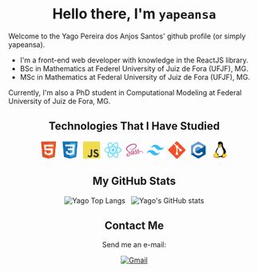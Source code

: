 <div align="center">

# Hello there, I'm `yapeansa`

</div>

Welcome to the Yago Pereira dos Anjos Santos' github profile (or simply yapeansa).

- I'm a front-end web developer with knowledge in the ReactJS library.
- BSc in Mathematics at Federel University of Juiz de Fora (UFJF), MG.
- MSc in Mathematics at Federal University of Juiz de Fora (UFJF), MG.

Currently, I'm also a PhD student in Computational Modeling at Federal University of Juiz de Fora, MG.
  
<h2 align="center">Technologies That I Have Studied</h2>

<div align="center">
<img src="https://github.com/devicons/devicon/blob/master/icons/html5/html5-original.svg" alt="html" width="35" title="HyperText Markup Language"/>&nbsp;&nbsp;<img src="https://github.com/devicons/devicon/blob/master/icons/css3/css3-original.svg" title="Cascating Style Sheets" alt="css" width="35"/>&nbsp;&nbsp;<img src="https://github.com/devicons/devicon/blob/master/icons/javascript/javascript-original.svg" alt="Javascript" title="Javascript" width="35"/>&nbsp;&nbsp;<img src="https://github.com/devicons/devicon/blob/master/icons/react/react-original.svg" alt="React" width="35" title="ReactJS"/>&nbsp;&nbsp;<img src="https://github.com/devicons/devicon/blob/master/icons/sass/sass-original.svg" alt="SASS" title="SASS" width="35"/>&nbsp;&nbsp;<img src="https://github.com/devicons/devicon/blob/master/icons/tailwindcss/tailwindcss-original.svg" alt="TailwindCSS" title="TailwindCSS" width="35"/>&nbsp;&nbsp;<img src="https://github.com/devicons/devicon/blob/master/icons/git/git-original.svg" alt="Git" title="Git" width="35"/>&nbsp;&nbsp;<img src="https://github.com/devicons/devicon/blob/master/icons/c/c-original.svg" alt="C" title="C language" width="35"/>&nbsp;&nbsp;<img src="https://github.com/devicons/devicon/blob/master/icons/linux/linux-original.svg" alt="Linux" title="Linux User" width="35"/>
</div>

<h2 align="center">My GitHub Stats</h2>

<div align="center">

<img src="https://github-readme-stats.vercel.app/api/top-langs/?username=yapeansa&layout=donut&theme=dark" alt="Yago Top Langs" />&nbsp;&nbsp;&nbsp;<img src="https://github-readme-stats.vercel.app/api?username=yapeansa&show_icons=true&theme=dark" alt="Yago's GitHub stats" />

</div>

<h2 align="center">Contact Me</h2>

<div align="center">

Send me an e-mail:

[![Gmail](https://img.shields.io/badge/Gmail-EA4335.svg?style=for-the-badge&logo=Gmail&logoColor=white)](mailto:yapeansa@gmail.com)

</div>

